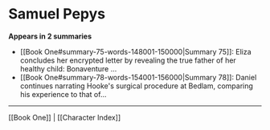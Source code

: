 # Samuel Pepys

**Appears in 2 summaries**

- [[Book One#summary-75-words-148001-150000|Summary 75]]: Eliza concludes her encrypted letter by revealing the true father of her healthy child: Bonaventure ...
- [[Book One#summary-78-words-154001-156000|Summary 78]]: Daniel continues narrating Hooke's surgical procedure at Bedlam, comparing his experience to that of...

---
[[Book One]] | [[Character Index]]
